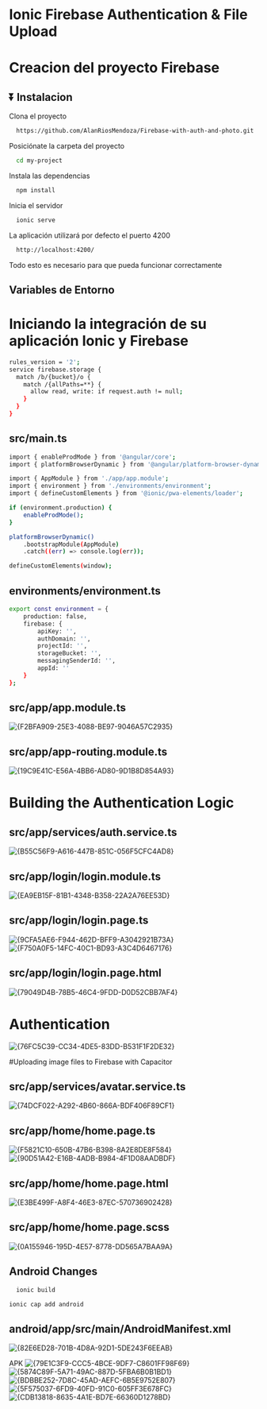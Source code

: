 #  Ionic Firebase Authentication & File Upload 


# Creacion del proyecto Firebase 

## ⏬ Instalacion

Clona el proyecto

```bash
  https://github.com/AlanRiosMendoza/Firebase-with-auth-and-photo.git
```

Posiciónate la carpeta del proyecto

```bash
  cd my-project
```

Instala las dependencias

```bash
  npm install
```

Inicia el servidor

```bash
  ionic serve
```



La aplicación utilizará por defecto el puerto 4200

```bash
  http://localhost:4200/
```

Todo esto es necesario para que pueda funcionar correctamente

##  Variables de Entorno

# Iniciando la integración de su aplicación Ionic y Firebase 


```bash
rules_version = '2';
service firebase.storage {
  match /b/{bucket}/o {
    match /{allPaths=**} {
      allow read, write: if request.auth != null;
    }
  }
}
```


##  src/main.ts

```bash
import { enableProdMode } from '@angular/core';
import { platformBrowserDynamic } from '@angular/platform-browser-dynamic';

import { AppModule } from './app/app.module';
import { environment } from './environments/environment';
import { defineCustomElements } from '@ionic/pwa-elements/loader';

if (environment.production) {
	enableProdMode();
}

platformBrowserDynamic()
	.bootstrapModule(AppModule)
	.catch((err) => console.log(err));

defineCustomElements(window);
```

## environments/environment.ts

```bash
export const environment = {
	production: false,
	firebase: {
		apiKey: '',
		authDomain: '',
		projectId: '',
		storageBucket: '',
		messagingSenderId: '',
		appId: ''
	}
};
```
## src/app/app.module.ts 
![{F2BFA909-25E3-4088-BE97-9046A57C2935}](https://github.com/user-attachments/assets/ea47c7aa-eb0f-445e-8f93-fce35b716b24)

## src/app/app-routing.module.ts
![{19C9E41C-E56A-4BB6-AD80-9D1B8D854A93}](https://github.com/user-attachments/assets/e863273c-51bc-4cfe-871a-03e92d27c052)


# Building the Authentication Logic

## src/app/services/auth.service.ts
![{B55C56F9-A616-447B-851C-056F5CFC4AD8}](https://github.com/user-attachments/assets/373a539d-d174-4cf2-a10e-abb4f877dd5f)

## src/app/login/login.module.ts
![{EA9EB15F-81B1-4348-B358-22A2A76EE53D}](https://github.com/user-attachments/assets/c500be36-5362-4b44-8347-52fe1d44b367)

## src/app/login/login.page.ts
![{9CFA5AE6-F944-462D-BFF9-A3042921B73A}](https://github.com/user-attachments/assets/c9205c21-caae-4328-a88c-d6271c3481b5)
![{F750A0F5-14FC-40C1-BD93-A3C4D6467176}](https://github.com/user-attachments/assets/3bb42de5-e683-4058-b2fd-626867d16236)

## src/app/login/login.page.html
![{79049D4B-78B5-46C4-9FDD-D0D52CBB7AF4}](https://github.com/user-attachments/assets/358f1da1-a288-443b-8902-3607b3924c87)

# Authentication 
![{76FC5C39-CC34-4DE5-83DD-B531F1F2DE32}](https://github.com/user-attachments/assets/bcdf85c7-cdd1-45e8-bcba-c5d22f890860)


#Uploading image files to Firebase with Capacitor

## src/app/services/avatar.service.ts
![{74DCF022-A292-4B60-866A-BDF406F89CF1}](https://github.com/user-attachments/assets/59bfd262-0155-447c-9f04-2f3b3a3af4d6)

## src/app/home/home.page.ts
![{F5821C10-650B-47B6-B398-8A2E8DE8F584}](https://github.com/user-attachments/assets/d063e11b-d63b-4c9a-8cb6-2a5bfdfa77a6)
![{90D51A42-E16B-4ADB-B984-4F1D08AADBDF}](https://github.com/user-attachments/assets/5b3940eb-40a2-456b-b8ba-8a46613f56f5)

## src/app/home/home.page.html
![{E3BE499F-A8F4-46E3-87EC-570736902428}](https://github.com/user-attachments/assets/135cb559-e806-487a-8d43-70de0061b1a6)

## src/app/home/home.page.scss
![{0A155946-195D-4E57-8778-DD565A7BAA9A}](https://github.com/user-attachments/assets/35bc6f13-8f4d-45fe-9109-55ed72870b01)


## Android Changes

```bash
  ionic build

ionic cap add android
```

## android/app/src/main/AndroidManifest.xml
![{82E6ED28-701B-4D8A-92D1-5DE243F6EEAB}](https://github.com/user-attachments/assets/6975a9d5-c673-437e-918c-5b0da0c08176)

APK
![{79E1C3F9-CCC5-4BCE-9DF7-C8601FF98F69}](https://github.com/user-attachments/assets/3d45439f-0132-41b3-a4e2-524f2ebb8bcd)
![{5874C89F-5A71-49AC-887D-5FBA6B0B1BD1}](https://github.com/user-attachments/assets/40d748cc-c140-45d8-95c6-9847475558cc)
![{BDBBE252-7D8C-45AD-AEFC-6B5E9752E807}](https://github.com/user-attachments/assets/0e681c2b-4d72-499a-ae1e-bc8a6339b9d3)
![{5F575037-6FD9-40FD-91C0-605FF3E678FC}](https://github.com/user-attachments/assets/0adb0c54-3bb9-4ceb-bf80-d79235c2047c)
![{CDB13818-8635-4A1E-BD7E-66360D1278BD}](https://github.com/user-attachments/assets/4e406a45-8ab9-4d06-a602-17a211644421)























